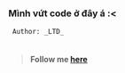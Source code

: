 ### Mình vứt code ở đây á :<

```
 Author: _LTD_ 
```
<img></img>
>#### Follow me [here](https://facebook.com/o.L.T.D.o)
